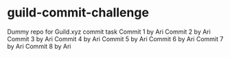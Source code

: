 # guild-commit-challenge
Dummy repo for Guild.xyz commit task
Commit 1 by Ari
Commit 2 by Ari
Commit 3 by Ari
Commit 4 by Ari
Commit 5 by Ari
Commit 6 by Ari
Commit 7 by Ari
Commit 8 by Ari
